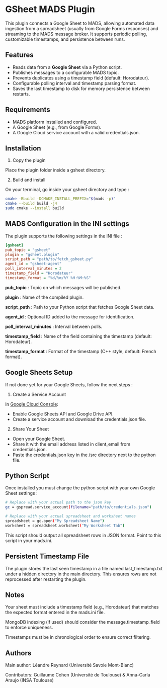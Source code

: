 # GSheet MADS Plugin

This plugin connects a Google Sheet to MADS, allowing automated data ingestion from a spreadsheet (usually from Google Forms responses) and streaming to the MADS message broker. It supports periodic polling, customizable timestamps, and persistence between runs.

## Features

* Reads data from a **Google Sheet** via a Python script.
* Publishes messages to a configurable MADS topic.
* Prevents duplicates using a timestamp field (default: Horodateur).
* Configurable polling interval and timestamp parsing format.
* Saves the last timestamp to disk for memory persistence between restarts.

## Requirements

* MADS platform installed and configured.
* A Google Sheet (e.g., from Google Forms).
* A Google Cloud service account with a valid credentials.json.

## Installation

1. Copy the plugin

Place the plugin folder inside a gsheet directory.

2. Build and install

On your terminal, go inside your gsheet directory and type :

```bash
cmake -Bbuild -DCMAKE_INSTALL_PREFIX="$(mads -p)"
cmake --build build -j4
sudo cmake --install build
```

## MADS Configuration in the INI settings

The plugin supports the following settings in the INI file :

```ini
[gsheet]
pub_topic = "gsheet"
plugin = "gsheet.plugin"
script_path = "path/to/fetch_gsheet.py"
agent_id = "gsheet-agent"
poll_interval_minutes = 2
timestamp_field = "Horodateur"
timestamp_format = "%d/%m/%Y %H:%M:%S"
```

**pub_topic** : Topic on which messages will be published.

**plugin** : Name of the compiled plugin.

**script_path** : Path to your Python script that fetches Google Sheet data.

**agent_id** : Optional ID added to the message for identification.

**poll_interval_minutes** : Interval between polls.

**timestamp_field** : Name of the field containing the timestamp (default: Horodateur).

**timestamp_format** : Format of the timestamp (C++ style, default: French format).

## Google Sheets Setup

If not done yet for your Google Sheets, follow the next steps :

1. Create a Service Account

In [Google Cloud Console](https://console.cloud.google.com):
* Enable Google Sheets API and Google Drive API.
* Create a service account and download the credentials.json file.

2. Share Your Sheet

* Open your Google Sheet.
* Share it with the email address listed in client_email from credentials.json.
* Paste the credentials.json key in the /src directory next to the python file.

## Python Script

Once installed you must change the python script with your own Google Sheet settings :

```bash
# Replace with your actual path to the json key
gc = gspread.service_account(filename="path/to/credentials.json")

# Replace with your actual spreadsheet and worksheet names
spreadsheet = gc.open("My Spreadsheet Name")
worksheet = spreadsheet.worksheet("My Worksheet Tab")
```

This script should output all spreadsheet rows in JSON format. Point to this script in your mads.ini.

## Persistent Timestamp File

The plugin stores the last seen timestamp in a file named last_timestamp.txt under a hidden directory in the main directory. This ensures rows are not reprocessed after restarting the plugin.

## Notes

Your sheet must include a timestamp field (e.g., Horodateur) that matches the expected format entered in the mads.ini file.

MongoDB indexing (if used) should consider the message.timestamp_field to enforce uniqueness.

Timestamps must be in chronological order to ensure correct filtering.

## Authors

Main author: 
Léandre Reynard (Université Savoie Mont-Blanc)

Contributors:
Guillaume Cohen (Université de Toulouse) &
Anna-Carla Araujo (INSA Toulouse)

